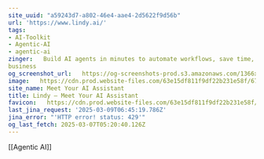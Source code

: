 ```yaml
---
site_uuid: "a59243d7-a802-46e4-aae4-2d5622f9d56b"
url: 'https://www.lindy.ai/'
tags:
- AI-Toolkit
- Agentic-AI
- agentic-ai
zinger:   Build AI agents in minutes to automate workflows, save time, and grow your
business
og_screenshot_url:   https://og-screenshots-prod.s3.amazonaws.com/1366x768/80/false/6e25654b1985f2e452b7996c3ca9892821fccebfb6979eaffcb9d50a323f8e66.jpeg
image:   https://cdn.prod.website-files.com/63e15df811f9df22b231e58f/6724d4fc6feb5bd8e70f34c3_opengraph-title.jpg
site_name: Meet Your AI Assistant
title: Lindy — Meet Your AI Assistant
favicon:   https://cdn.prod.website-files.com/63e15df811f9df22b231e58f/6733c559fa6a679364b58973_32.png
last_jina_request: '2025-03-09T06:45:19.786Z'
jina_error: "'HTTP error! status: 429'"
og_last_fetch: 2025-03-07T05:20:40.126Z
---
```

[[Agentic AI]]
